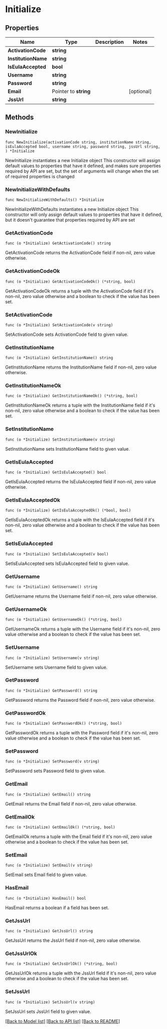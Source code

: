 # Initialize

## Properties

Name | Type | Description | Notes
------------ | ------------- | ------------- | -------------
**ActivationCode** | **string** |  | 
**InstitutionName** | **string** |  | 
**IsEulaAccepted** | **bool** |  | 
**Username** | **string** |  | 
**Password** | **string** |  | 
**Email** | Pointer to **string** |  | [optional] 
**JssUrl** | **string** |  | 

## Methods

### NewInitialize

`func NewInitialize(activationCode string, institutionName string, isEulaAccepted bool, username string, password string, jssUrl string, ) *Initialize`

NewInitialize instantiates a new Initialize object
This constructor will assign default values to properties that have it defined,
and makes sure properties required by API are set, but the set of arguments
will change when the set of required properties is changed

### NewInitializeWithDefaults

`func NewInitializeWithDefaults() *Initialize`

NewInitializeWithDefaults instantiates a new Initialize object
This constructor will only assign default values to properties that have it defined,
but it doesn't guarantee that properties required by API are set

### GetActivationCode

`func (o *Initialize) GetActivationCode() string`

GetActivationCode returns the ActivationCode field if non-nil, zero value otherwise.

### GetActivationCodeOk

`func (o *Initialize) GetActivationCodeOk() (*string, bool)`

GetActivationCodeOk returns a tuple with the ActivationCode field if it's non-nil, zero value otherwise
and a boolean to check if the value has been set.

### SetActivationCode

`func (o *Initialize) SetActivationCode(v string)`

SetActivationCode sets ActivationCode field to given value.


### GetInstitutionName

`func (o *Initialize) GetInstitutionName() string`

GetInstitutionName returns the InstitutionName field if non-nil, zero value otherwise.

### GetInstitutionNameOk

`func (o *Initialize) GetInstitutionNameOk() (*string, bool)`

GetInstitutionNameOk returns a tuple with the InstitutionName field if it's non-nil, zero value otherwise
and a boolean to check if the value has been set.

### SetInstitutionName

`func (o *Initialize) SetInstitutionName(v string)`

SetInstitutionName sets InstitutionName field to given value.


### GetIsEulaAccepted

`func (o *Initialize) GetIsEulaAccepted() bool`

GetIsEulaAccepted returns the IsEulaAccepted field if non-nil, zero value otherwise.

### GetIsEulaAcceptedOk

`func (o *Initialize) GetIsEulaAcceptedOk() (*bool, bool)`

GetIsEulaAcceptedOk returns a tuple with the IsEulaAccepted field if it's non-nil, zero value otherwise
and a boolean to check if the value has been set.

### SetIsEulaAccepted

`func (o *Initialize) SetIsEulaAccepted(v bool)`

SetIsEulaAccepted sets IsEulaAccepted field to given value.


### GetUsername

`func (o *Initialize) GetUsername() string`

GetUsername returns the Username field if non-nil, zero value otherwise.

### GetUsernameOk

`func (o *Initialize) GetUsernameOk() (*string, bool)`

GetUsernameOk returns a tuple with the Username field if it's non-nil, zero value otherwise
and a boolean to check if the value has been set.

### SetUsername

`func (o *Initialize) SetUsername(v string)`

SetUsername sets Username field to given value.


### GetPassword

`func (o *Initialize) GetPassword() string`

GetPassword returns the Password field if non-nil, zero value otherwise.

### GetPasswordOk

`func (o *Initialize) GetPasswordOk() (*string, bool)`

GetPasswordOk returns a tuple with the Password field if it's non-nil, zero value otherwise
and a boolean to check if the value has been set.

### SetPassword

`func (o *Initialize) SetPassword(v string)`

SetPassword sets Password field to given value.


### GetEmail

`func (o *Initialize) GetEmail() string`

GetEmail returns the Email field if non-nil, zero value otherwise.

### GetEmailOk

`func (o *Initialize) GetEmailOk() (*string, bool)`

GetEmailOk returns a tuple with the Email field if it's non-nil, zero value otherwise
and a boolean to check if the value has been set.

### SetEmail

`func (o *Initialize) SetEmail(v string)`

SetEmail sets Email field to given value.

### HasEmail

`func (o *Initialize) HasEmail() bool`

HasEmail returns a boolean if a field has been set.

### GetJssUrl

`func (o *Initialize) GetJssUrl() string`

GetJssUrl returns the JssUrl field if non-nil, zero value otherwise.

### GetJssUrlOk

`func (o *Initialize) GetJssUrlOk() (*string, bool)`

GetJssUrlOk returns a tuple with the JssUrl field if it's non-nil, zero value otherwise
and a boolean to check if the value has been set.

### SetJssUrl

`func (o *Initialize) SetJssUrl(v string)`

SetJssUrl sets JssUrl field to given value.



[[Back to Model list]](../README.md#documentation-for-models) [[Back to API list]](../README.md#documentation-for-api-endpoints) [[Back to README]](../README.md)


